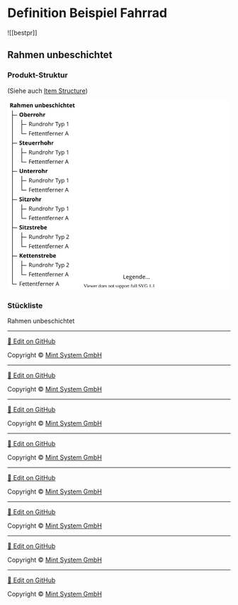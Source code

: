 # Definition Beispiel Fahrrad

![[bestpr]]

## Rahmen unbeschichtet

### Produkt-Struktur

(Siehe auch [Item Structure](////////theorie-item-structure.html.html.html.html.html.html.html.html))

![](././././././././theorie-item-structure-rahmen-unbeschichtet.svg)

### Stückliste

Rahmen unbeschichtet



<hr>

[📝 Edit on GitHub](///////https://github.com/mint-system/odoo-handbuch/blob/master/theorie-definition-beispiel-fahrrad.html.html.html.html.html.html.html)

<footer>Copyright © <a href="https://www.mint-system.ch/">Mint System GmbH</a></footer>

<hr>

[📝 Edit on GitHub](//////https://github.com/mint-system/odoo-handbuch/blob/master/theorie-definition-beispiel-fahrrad.html.html.html.html.html.html)

<footer>Copyright © <a href="https://www.mint-system.ch/">Mint System GmbH</a></footer>

<hr>

[📝 Edit on GitHub](/////https://github.com/mint-system/odoo-handbuch/blob/master/theorie-definition-beispiel-fahrrad.html.html.html.html.html)

<footer>Copyright © <a href="https://www.mint-system.ch/">Mint System GmbH</a></footer>

<hr>

[📝 Edit on GitHub](////https://github.com/mint-system/odoo-handbuch/blob/master/theorie-definition-beispiel-fahrrad.html.html.html.html)

<footer>Copyright © <a href="https://www.mint-system.ch/">Mint System GmbH</a></footer>

<hr>

[📝 Edit on GitHub](///https://github.com/mint-system/odoo-handbuch/blob/master/theorie-definition-beispiel-fahrrad.html.html.html)

<footer>Copyright © <a href="https://www.mint-system.ch/">Mint System GmbH</a></footer>

<hr>

[📝 Edit on GitHub](//https://github.com/mint-system/odoo-handbuch/blob/master/theorie-definition-beispiel-fahrrad.html.html)

<footer>Copyright © <a href="https://www.mint-system.ch/">Mint System GmbH</a></footer>

<hr>

[📝 Edit on GitHub](/https://github.com/mint-system/odoo-handbuch/blob/master/theorie-definition-beispiel-fahrrad.html)

<footer>Copyright © <a href="https://www.mint-system.ch/">Mint System GmbH</a></footer>

<hr>

[📝 Edit on GitHub](https://github.com/Mint-System/Odoo-Handbuch/blob/master/theorie-definition-beispiel-fahrrad.md)

<footer>Copyright © <a href="https://www.mint-system.ch/">Mint System GmbH</a></footer>